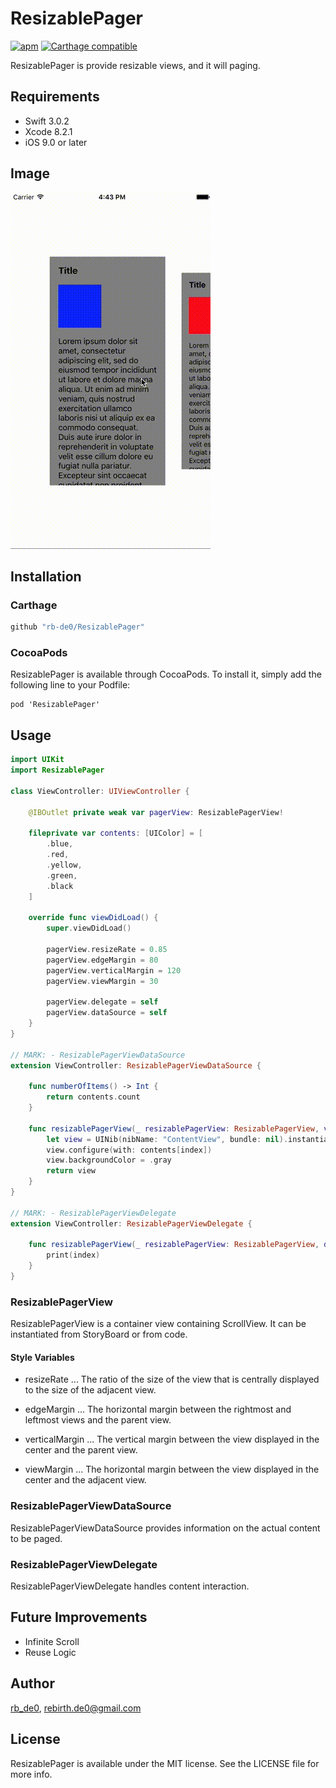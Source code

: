 # ResizablePager

[![apm](https://img.shields.io/apm/l/vim-mode.svg)]()
[![Carthage compatible](https://img.shields.io/badge/Carthage-compatible-4BC51D.svg?style=flat)](https://github.com/Carthage/Carthage)

ResizablePager is provide resizable views, and it will paging.

## Requirements

- Swift 3.0.2
- Xcode 8.2.1
- iOS 9.0 or later

## Image

![example](Image/example.gif)

## Installation

### Carthage

```bash
github "rb-de0/ResizablePager"
```

### CocoaPods

ResizablePager is available through CocoaPods. To install it, simply add the following line to your Podfile:

```
pod 'ResizablePager'
```

## Usage

```Swift
import UIKit
import ResizablePager

class ViewController: UIViewController {
    
    @IBOutlet private weak var pagerView: ResizablePagerView!
    
    fileprivate var contents: [UIColor] = [
        .blue,
        .red,
        .yellow,
        .green,
        .black
    ]

    override func viewDidLoad() {
        super.viewDidLoad()
        
        pagerView.resizeRate = 0.85
        pagerView.edgeMargin = 80
        pagerView.verticalMargin = 120
        pagerView.viewMargin = 30
        
        pagerView.delegate = self
        pagerView.dataSource = self
    }
}

// MARK: - ResizablePagerViewDataSource
extension ViewController: ResizablePagerViewDataSource {
    
    func numberOfItems() -> Int {
        return contents.count
    }
    
    func resizablePagerView(_ resizablePagerView: ResizablePagerView, viewForAtIndex index: Int) -> ResizableView {
        let view = UINib(nibName: "ContentView", bundle: nil).instantiate(withOwner: nil, options: nil).first as! ContentView
        view.configure(with: contents[index])
        view.backgroundColor = .gray
        return view
    }
}

// MARK: - ResizablePagerViewDelegate
extension ViewController: ResizablePagerViewDelegate {

    func resizablePagerView(_ resizablePagerView: ResizablePagerView, didSelectAt index: Int) {
        print(index)
    }
}
```

### ResizablePagerView

ResizablePagerView is a container view containing ScrollView. It can be instantiated from StoryBoard or from code.

#### Style Variables

- resizeRate ... The ratio of the size of the view that is centrally displayed to the size of the adjacent view.

- edgeMargin ... The horizontal margin between the rightmost and leftmost views and the parent view.

- verticalMargin ... The vertical margin between the view displayed in the center and the parent view.

- viewMargin ... The horizontal margin between the view displayed in the center and the adjacent view.

### ResizablePagerViewDataSource

ResizablePagerViewDataSource provides information on the actual content to be paged.

### ResizablePagerViewDelegate

ResizablePagerViewDelegate handles content interaction.

## Future Improvements

- Infinite Scroll
- Reuse Logic

## Author

[rb_de0](https://twitter.com/rb_de0), rebirth.de0@gmail.com

## License

ResizablePager is available under the MIT license. See the LICENSE file for more info.
